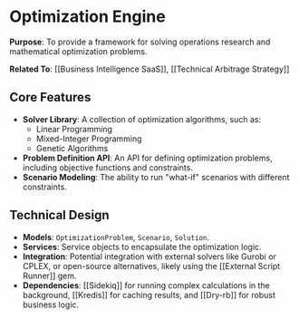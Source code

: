 # Optimization Engine

**Purpose**: To provide a framework for solving operations research and mathematical optimization problems.

**Related To**: [[Business Intelligence SaaS]], [[Technical Arbitrage Strategy]]

## Core Features

- **Solver Library**: A collection of optimization algorithms, such as:
  - Linear Programming
  - Mixed-Integer Programming
  - Genetic Algorithms
- **Problem Definition API**: An API for defining optimization problems, including objective functions and constraints.
- **Scenario Modeling**: The ability to run "what-if" scenarios with different constraints.

## Technical Design

- **Models**: `OptimizationProblem`, `Scenario`, `Solution`.
- **Services**: Service objects to encapsulate the optimization logic.
- **Integration**: Potential integration with external solvers like Gurobi or CPLEX, or open-source alternatives, likely using the [[External Script Runner]] gem.
- **Dependencies**: [[Sidekiq]] for running complex calculations in the background, [[Kredis]] for caching results, and [[Dry-rb]] for robust business logic.

